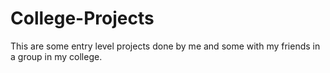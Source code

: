 # College-Projects
This are some entry level projects done by me and some with my friends in a group in my college.
